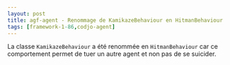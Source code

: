 ```yaml
---
layout: post
title: agf-agent - Renommage de KamikazeBehaviour en HitmanBehaviour
tags: [framework-1-86,codjo-agent]
---
```

La classe ```KamikazeBehaviour``` a été renommée en ```HitmanBehaviour``` car ce comportement permet de tuer un autre agent et non pas de se suicider.
